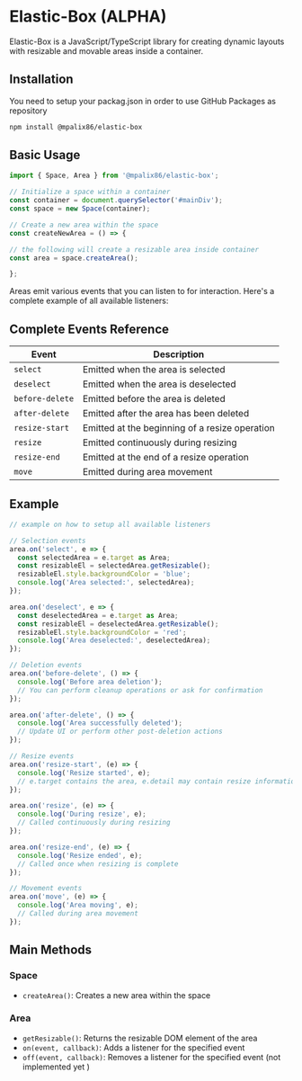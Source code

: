 # Elastic-Box (ALPHA)



Elastic-Box is a JavaScript/TypeScript library for creating dynamic layouts with resizable and movable areas inside a container.

## Installation

You need to setup your packag.json in order to use GitHub Packages as repository

```bash
npm install @mpalix86/elastic-box
```

## Basic Usage

```typescript
import { Space, Area } from '@mpalix86/elastic-box';

// Initialize a space within a container
const container = document.querySelector('#mainDiv');
const space = new Space(container);

// Create a new area within the space
const createNewArea = () => {

// the following will create a resizable area inside container 
const area = space.createArea();

};


```


Areas emit various events that you can listen to for interaction. Here's a complete example of all available listeners:


## Complete Events Reference

| Event | Description |
|--------|-------------|
| `select` | Emitted when the area is selected |
| `deselect` | Emitted when the area is deselected |
| `before-delete` | Emitted before the area is deleted |
| `after-delete` | Emitted after the area has been deleted |
| `resize-start` | Emitted at the beginning of a resize operation |
| `resize` | Emitted continuously during resizing |
| `resize-end` | Emitted at the end of a resize operation |
| `move` | Emitted during area movement |


## Example

```typescript
// example on how to setup all available listeners

// Selection events
area.on('select', e => {
  const selectedArea = e.target as Area;
  const resizableEl = selectedArea.getResizable();
  resizableEl.style.backgroundColor = 'blue';
  console.log('Area selected:', selectedArea);
});

area.on('deselect', e => {
  const deselectedArea = e.target as Area;
  const resizableEl = deselectedArea.getResizable();
  resizableEl.style.backgroundColor = 'red';
  console.log('Area deselected:', deselectedArea);
});

// Deletion events
area.on('before-delete', () => {
  console.log('Before area deletion');
  // You can perform cleanup operations or ask for confirmation
});

area.on('after-delete', () => {
  console.log('Area successfully deleted');
  // Update UI or perform other post-deletion actions
});

// Resize events
area.on('resize-start', (e) => {
  console.log('Resize started', e);
  // e.target contains the area, e.detail may contain resize information
});

area.on('resize', (e) => {
  console.log('During resize', e);
  // Called continuously during resizing
});

area.on('resize-end', (e) => {
  console.log('Resize ended', e);
  // Called once when resizing is complete
});

// Movement events
area.on('move', (e) => {
  console.log('Area moving', e);
  // Called during area movement
});

```

## Main Methods

### Space
- `createArea()`: Creates a new area within the space

### Area
- `getResizable()`: Returns the resizable DOM element of the area
- `on(event, callback)`: Adds a listener for the specified event
- `off(event, callback)`: Removes a listener for the specified event (not implemented yet )
